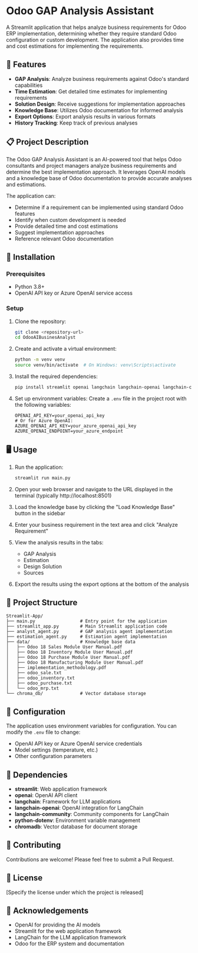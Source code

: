 
# Odoo GAP Analysis Assistant

A Streamlit application that helps analyze business requirements for Odoo ERP implementation, determining whether they require standard Odoo configuration or custom development. The application also provides time and cost estimations for implementing the requirements.

## 🌟 Features

- **GAP Analysis**: Analyze business requirements against Odoo's standard capabilities
- **Time Estimation**: Get detailed time estimates for implementing requirements
- **Solution Design**: Receive suggestions for implementation approaches
- **Knowledge Base**: Utilizes Odoo documentation for informed analysis
- **Export Options**: Export analysis results in various formats
- **History Tracking**: Keep track of previous analyses

## 📋 Project Description

The Odoo GAP Analysis Assistant is an AI-powered tool that helps Odoo consultants and project managers analyze business requirements and determine the best implementation approach. It leverages OpenAI models and a knowledge base of Odoo documentation to provide accurate analyses and estimations.

The application can:
- Determine if a requirement can be implemented using standard Odoo features
- Identify when custom development is needed
- Provide detailed time and cost estimations
- Suggest implementation approaches
- Reference relevant Odoo documentation

## 🚀 Installation

### Prerequisites

- Python 3.8+
- OpenAI API key or Azure OpenAI service access

### Setup

1. Clone the repository:
   ```bash
   git clone <repository-url>
   cd OdooAIBusinesAnalyst
   ```

2. Create and activate a virtual environment:
   ```bash
   python -m venv venv
   source venv/bin/activate  # On Windows: venv\Scripts\activate
   ```

3. Install the required dependencies:
   ```bash
   pip install streamlit openai langchain langchain-openai langchain-community python-dotenv chromadb openai-agents pypdf

   ```

4. Set up environment variables:
   Create a `.env` file in the project root with the following variables:
   ```
   OPENAI_API_KEY=your_openai_api_key
   # Or for Azure OpenAI:
   AZURE_OPENAI_API_KEY=your_azure_openai_api_key
   AZURE_OPENAI_ENDPOINT=your_azure_endpoint
   ```

## 🖥️ Usage

1. Run the application:
   ```bash
   streamlit run main.py
   ```

2. Open your web browser and navigate to the URL displayed in the terminal (typically http://localhost:8501)

3. Load the knowledge base by clicking the "Load Knowledge Base" button in the sidebar

4. Enter your business requirement in the text area and click "Analyze Requirement"

5. View the analysis results in the tabs:
   - GAP Analysis
   - Estimation
   - Design Solution
   - Sources

6. Export the results using the export options at the bottom of the analysis

## 📁 Project Structure

```
Streamlit-App/
├── main.py                 # Entry point for the application
├── streamlit_app.py        # Main Streamlit application code
├── analyst_agent.py        # GAP analysis agent implementation
├── estimation_agent.py     # Estimation agent implementation
├── data/                   # Knowledge base data
│   ├── Odoo 18 Sales Module User Manual.pdf
│   ├── Odoo 18 Inventory Module User Manual.pdf
│   ├── Odoo 18 Purchase Module User Manual.pdf
│   ├── Odoo 18 Manufacturing Module User Manual.pdf
│   ├── implementation_methodology.pdf
│   ├── odoo_sale.txt
│   ├── odoo_inventory.txt
│   ├── odoo_purchase.txt
│   └── odoo_mrp.txt
└── chroma_db/              # Vector database storage
```

## 🔧 Configuration

The application uses environment variables for configuration. You can modify the `.env` file to change:

- OpenAI API key or Azure OpenAI service credentials
- Model settings (temperature, etc.)
- Other configuration parameters

## 🧩 Dependencies

- **streamlit**: Web application framework
- **openai**: OpenAI API client
- **langchain**: Framework for LLM applications
- **langchain-openai**: OpenAI integration for LangChain
- **langchain-community**: Community components for LangChain
- **python-dotenv**: Environment variable management
- **chromadb**: Vector database for document storage

## 🤝 Contributing

Contributions are welcome! Please feel free to submit a Pull Request.

## 📄 License

[Specify the license under which the project is released]

## 🙏 Acknowledgements

- OpenAI for providing the AI models
- Streamlit for the web application framework
- LangChain for the LLM application framework
- Odoo for the ERP system and documentation